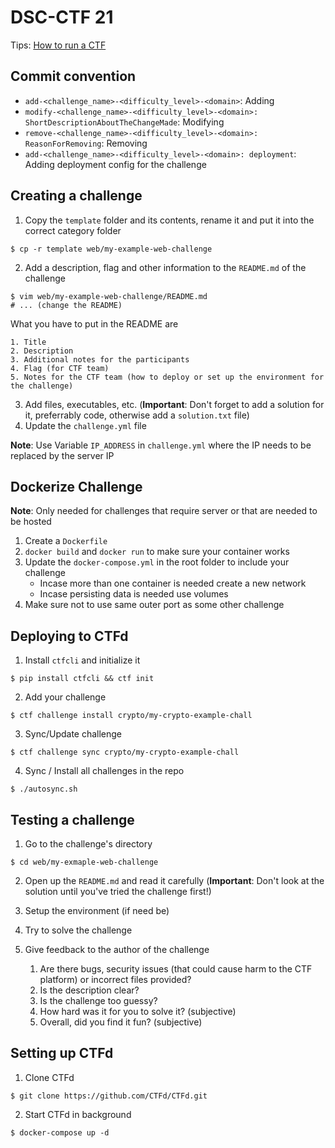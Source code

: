 # DSC-CTF 21

Tips: [How to run a CTF](https://github.com/pwning/docs/blob/master/suggestions-for-running-a-ctf.markdown)

## Commit convention

- `add-<challenge_name>-<difficulty_level>-<domain>`: Adding
- `modify-<challenge_name>-<difficulty_level>-<domain>: ShortDescriptionAboutTheChangeMade`: Modifying
- `remove-<challenge_name>-<difficulty_level>-<domain>: ReasonForRemoving`: Removing
- `add-<challenge_name>-<difficulty_level>-<domain>: deployment`: Adding deployment config for the challenge

## Creating a challenge

1. Copy the `template` folder and its contents, rename it and put it into the correct category folder

``` 
$ cp -r template web/my-example-web-challenge
```

2. Add a description, flag and other information to the `README.md` of the challenge

``` 
$ vim web/my-example-web-challenge/README.md
# ... (change the README)
```

What you have to put in the README are

    1. Title
    2. Description
    3. Additional notes for the participants
    4. Flag (for CTF team)
    5. Notes for the CTF team (how to deploy or set up the environment for the challenge)

3. Add files, executables, etc. (**Important**: Don't forget to add a solution for it, preferrably code, otherwise add a `solution.txt` file)
4. Update the `challenge.yml` file

**Note**: Use Variable `IP_ADDRESS` in `challenge.yml` where the IP needs to be replaced by the server IP

## Dockerize Challenge

**Note**: Only needed for challenges that require server or that are needed to be hosted

1. Create a `Dockerfile`
2. `docker build` and `docker run` to make sure your container works
3. Update the `docker-compose.yml` in the root folder to include your challenge
    - Incase more than one container is needed create a new network
    - Incase persisting data is needed use volumes
4. Make sure not to use same outer port as some other challenge

## Deploying to CTFd

1. Install `ctfcli` and initialize it

```
$ pip install ctfcli && ctf init
```

2. Add your challenge
```
$ ctf challenge install crypto/my-crypto-example-chall
```

3. Sync/Update challenge
```
$ ctf challenge sync crypto/my-crypto-example-chall
```

4. Sync / Install all challenges in the repo
```
$ ./autosync.sh
```

## Testing a challenge

1. Go to the challenge's directory

``` 
$ cd web/my-exmaple-web-challenge
```

2. Open up the `README.md` and read it carefully (**Important**: Don't look at the solution until you've tried the challenge first!)

3. Setup the environment (if need be)

4. Try to solve the challenge

5. Give feedback to the author of the challenge
    1. Are there bugs, security issues (that could cause harm to the CTF platform) or incorrect files provided?
    2. Is the description clear?
    3. Is the challenge too guessy?
    4. How hard was it for you to solve it? (subjective)
    5. Overall, did you find it fun? (subjective)

## Setting up CTFd

1. Clone CTFd
```
$ git clone https://github.com/CTFd/CTFd.git
```

2. Start CTFd in background
```
$ docker-compose up -d
```
